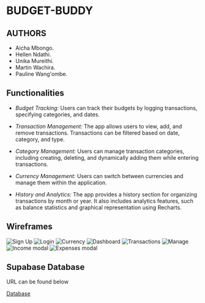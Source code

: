 # BUDGET-BUDDY

## AUTHORS

- Aicha Mbongo.
- Hellen Ndathi.
- Unika Mureithi.
- Martin Wachira.
- Pauline Wang'ombe.

## Functionalities

- _Budget Tracking:_ Users can track their budgets by logging transactions, specifying categories, and dates.

- _Transaction Management:_ The app allows users to view, add, and remove transactions. Transactions can be filtered based on date, category, and type.

- _Category Management:_ Users can manage transaction categories, including creating, deleting, and dynamically adding them while entering transactions.

- _Currency Management:_ Users can switch between currencies and manage them within the application.

- _History and Analytics:_ The app provides a history section for organizing transactions by month or year. It also includes analytics features, such as balance statistics and graphical representation using Recharts.

## Wireframes

![Sign Up](https://github.com/digital-explorers-2/budget-buddy/assets/85700294/ca2e42cb-5361-4acc-82f2-81870392ed12)
![Login](https://github.com/digital-explorers-2/budget-buddy/assets/85700294/da246c94-227e-45dc-97c3-b6b61d0e4b27)
![Currency](https://github.com/digital-explorers-2/budget-buddy/assets/85700294/6f7ca477-9d9d-41cf-a109-3eebbbda9a6c)
![Dashboard](https://github.com/digital-explorers-2/budget-buddy/assets/85700294/6b66ab43-6158-47a2-a6cb-dc8f286caa6b)
![Transactions](https://github.com/digital-explorers-2/budget-buddy/assets/85700294/c31d868d-907e-41ab-b320-5f4303f7f306)
![Manage](https://github.com/digital-explorers-2/budget-buddy/assets/85700294/39e05eff-85a1-4c2b-9e13-f6a89c185607)
![Income modal](https://github.com/digital-explorers-2/budget-buddy/assets/85700294/78fc78a9-41b1-4823-b97c-27e3d3051328)
![Expenses modal](https://github.com/digital-explorers-2/budget-buddy/assets/85700294/2e0af9bb-eef9-4656-bf02-476b5768fb44)

## Supabase Database

URL can be found below

[Database](https://supabase.com/dashboard/project/juiyhxgyyuiulydwumzu)
